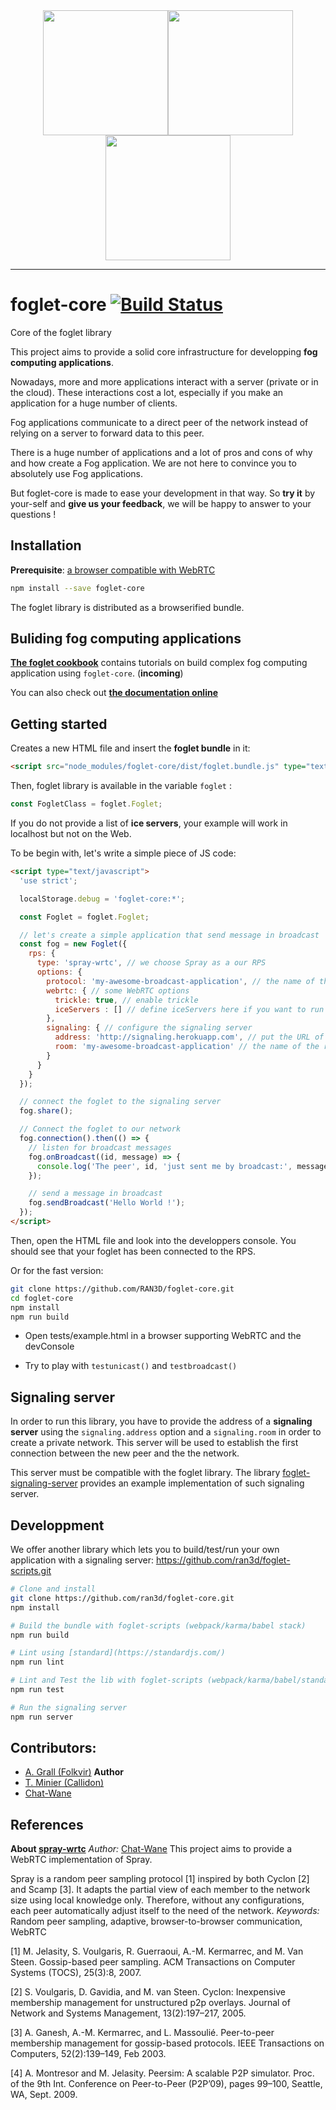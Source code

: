 <div style='text-align:center'>
<img src="https://octodex.github.com/images/socialite.jpg" width="200" style='text-align:center'><img src="https://octodex.github.com/images/collabocats.jpg" width="200" style='text-align:center'><img src="https://octodex.github.com/images/socialite.jpg" width="200" style='text-align:center'>
<hr/>
</div>

# foglet-core  [![Build Status](https://travis-ci.org/RAN3D/foglet-core.svg?branch=master)](https://travis-ci.org/RAN3D/foglet-core)
Core of the foglet library

This project aims to provide a solid core infrastructure for developping **fog computing applications**.

Nowadays, more and more applications interact with a server (private or in the cloud). These interactions cost a lot, especially if you make an application for a huge number of clients.

Fog applications communicate to a direct peer of the network instead of relying on a server to forward data to this peer.

There is a huge number of applications and a lot of pros and cons of why and how create a Fog application. We are not here to convince you to absolutely use Fog applications.

But foglet-core is made to ease your development in that way.
So **try it** by your-self and **give us your feedback**, we will be happy to answer to your questions !

## Installation

**Prerequisite**: [a browser compatible with WebRTC](http://caniuse.com/#feat=rtcpeerconnection)

```bash
npm install --save foglet-core
```

The foglet library is distributed as a browserified bundle.

## Buliding fog computing applications

[**The foglet cookbook**](https://github.com/RAN3D/foglet-cookbook/) contains tutorials on build complex fog computing application using
`foglet-core`. (**incoming**)

You can also check out [**the documentation online**](https://ran3d.github.io/foglet-core/)

## Getting started

Creates a new HTML file and insert the **foglet bundle** in it:
```html
<script src="node_modules/foglet-core/dist/foglet.bundle.js" type="text/javascript"></script>
```

Then, foglet library is available in the variable `foglet` :
```javascript
const FogletClass = foglet.Foglet;
```

If you do not provide a list of **ice servers**, your example will work in localhost but not on the Web.

To be begin with, let's write a simple piece of JS code:
```html
<script type="text/javascript">
  'use strict';

  localStorage.debug = 'foglet-core:*';

  const Foglet = foglet.Foglet;

  // let's create a simple application that send message in broadcast
  const fog = new Foglet({
    rps: {
      type: 'spray-wrtc', // we choose Spray as a our RPS
      options: {
        protocol: 'my-awesome-broadcast-application', // the name of the protocol run by our app
        webrtc: { // some WebRTC options
          trickle: true, // enable trickle
          iceServers : [] // define iceServers here if you want to run this code outside localhost
        },
        signaling: { // configure the signaling server
          address: 'http://signaling.herokuapp.com', // put the URL of the signaling server here
          room: 'my-awesome-broadcast-application' // the name of the room for the peers of our application
        }
      }
    }
  });

  // connect the foglet to the signaling server
  fog.share();

  // Connect the foglet to our network
  fog.connection().then(() => {
    // listen for broadcast messages
    fog.onBroadcast((id, message) => {
      console.log('The peer', id, 'just sent me by broadcast:', message);
    });

    // send a message in broadcast
    fog.sendBroadcast('Hello World !');
  });
</script>
```

Then, open the HTML file and look into the developpers console.
You should see that your foglet has been connected to the RPS.

Or for the fast version:
```bash
git clone https://github.com/RAN3D/foglet-core.git
cd foglet-core
npm install
npm run build
```

* Open tests/example.html in a browser supporting WebRTC and the devConsole

* Try to play with `testunicast()` and `testbroadcast()`

## Signaling server

In order to run this library, you have to provide the address of a **signaling server** using the `signaling.address` option and a `signaling.room` in order to create a private network. This server will be used to establish the first connection between the new peer and the the network.

This server must be compatible with the foglet library.
The library [foglet-signaling-server](https://github.com/folkvir/foglet-signaling-server) provides an example implementation of such signaling server.

## Developpment

We offer another library which lets you to build/test/run your own application with a signaling server: https://github.com/ran3d/foglet-scripts.git

```bash
# Clone and install
git clone https://github.com/ran3d/foglet-core.git
npm install

# Build the bundle with foglet-scripts (webpack/karma/babel stack)
npm run build

# Lint using [standard](https://standardjs.com/)
npm run lint

# Lint and Test the lib with foglet-scripts (webpack/karma/babel/standard stack)
npm run test

# Run the signaling server
npm run server
```

## Contributors:

* [A. Grall (Folkvir)](https://github.com/folkvir) **Author**
* [T. Minier (Callidon)](https://github.com/Callidon)
* [Chat-Wane](https://github.com/Chat-Wane/)

## References

**About [spray-wrtc](https://github.com/RAN3D/spray-wrtc)**
*Author:* [Chat-Wane](https://github.com/Chat-Wane/)
This project aims to provide a WebRTC implementation of Spray.

Spray is a random peer sampling protocol [1] inspired by both Cyclon [2] and Scamp [3]. It adapts the partial view of each member to the network size using local knowledge only. Therefore, without any configurations, each peer automatically adjust itself to the need of the network.
*Keywords:* Random peer sampling, adaptive, browser-to-browser communication, WebRTC

[1] M. Jelasity, S. Voulgaris, R. Guerraoui, A.-M. Kermarrec, and M. Van Steen. Gossip-based peer sampling. ACM Transactions on Computer Systems (TOCS), 25(3):8, 2007.

[2] S. Voulgaris, D. Gavidia, and M. van Steen. Cyclon: Inexpensive membership management for unstructured p2p overlays. Journal of Network and Systems Management, 13(2):197–217, 2005.

[3] A. Ganesh, A.-M. Kermarrec, and L. Massoulié. Peer-to-peer membership management for gossip-based protocols. IEEE Transactions on Computers, 52(2):139–149, Feb 2003.

[4] A. Montresor and M. Jelasity. Peersim: A scalable P2P simulator. Proc. of the 9th Int. Conference on Peer-to-Peer (P2P’09), pages 99–100, Seattle, WA, Sept. 2009.
